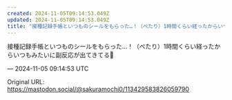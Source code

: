 ```yaml
---
created: 2024-11-05T09:14:53.049Z
updated: 2024-11-05T09:14:53.049Z
title: "接種記録手帳といつものシールをもらった…！（ぺたり）1時間くらい経ったからいつも[...]"
---
```


<p>接種記録手帳といつものシールをもらった…！（ぺたり）1時間くらい経ったからいつもみたいに副反応が出てきてる🤒</p>

&mdash; 2024-11-05 09:14:53 UTC

Original URL: https://mastodon.social/@sakuramochi0/113429583826059790
